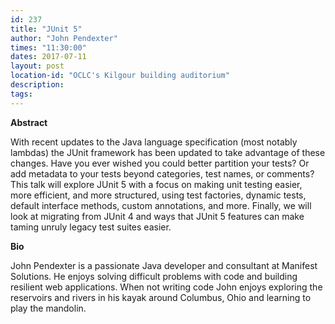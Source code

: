 ```yaml
---
id: 237
title: "JUnit 5"
author: "John Pendexter"
times: "11:30:00"
dates: 2017-07-11
layout: post
location-id: "OCLC's Kilgour building auditorium"  
description: 
tags: 
---
```

 **Abstract**

With recent updates to the Java language specification (most notably lambdas) the JUnit framework has been updated to take advantage of these changes. Have you ever wished you could better partition your tests? Or add metadata to your tests beyond categories, test names, or comments? This talk will explore JUnit 5 with a focus on making unit testing easier, more efficient, and more structured, using test factories, dynamic tests, default interface methods, custom annotations, and more. Finally, we will look at migrating from JUnit 4 and ways that JUnit 5 features can make taming unruly legacy test suites easier.

**Bio**

John Pendexter is a passionate Java developer and consultant at Manifest Solutions. He enjoys solving difficult problems with code and building resilient web applications. When not writing code John enjoys exploring the reservoirs and rivers in his kayak around Columbus, Ohio and learning to play the mandolin.

